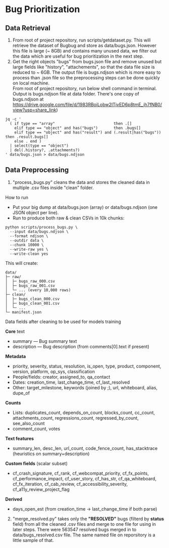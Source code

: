 # Bug Prioritization

## Data Retrieval 
1. From root of project repository, run scripts/getdataset.py. 
This will retrieve the dataset of Bugbug and store as data/bugs.json. However this file is large (~ 8GB) and contains many unused data, we filter out the data which are useful for bug prioritization in the next step.
2. Get the right objects "bugs" from bugs.json file and remove unused but large fields like "history", "attachements", so that the data file size is reduced to ~ 6GB. The output file is bugs.ndjson which is more easy to process than .json file so the preprocessing steps can be done quickly on local machine.  
From root of project repository, run below shell command in terminal. Output is bugs.ndjson file at data folder. There's one copy of bugs.ndjson at https://drive.google.com/file/d/1983RBoiLobw2ITjvED6p8tmE_jh7fNB0/view?usp=share_link)

```shell
jq -c '
  ( if type == "array"                          then .[]
    elif type == "object" and has("bugs")       then .bugs[]
    elif type == "object" and has("result") and (.result|has("bugs")) then .result.bugs[]
    else . end )
  | select(type == "object")
  | del(.history?, .attachments?)
' data/bugs.json > data/bugs.ndjson
```

## Data Preprocessing
1. "process_bugs.py" cleans the data and stores the cleaned data in multiple .csv files inside "clean" folder.

How to run
- Put your big dump at data/bugs.json (array) or data/bugs.ndjson (one JSON object per line).
- Run to produce both raw & clean CSVs in 10k chunks:
```shell
python scripts/process_bugs.py \
  --input data/bugs.ndjson \
  --format ndjson \
  --outdir data \
  --chunk 10000 \
  --write-raw yes \
  --write-clean yes
```
This will create:
```shell
data/
├─ raw/
│  ├─ bugs_raw_000.csv
│  ├─ bugs_raw_001.csv
│  └─ ... (every 10,000 rows)
├─ clean/
│  ├─ bugs_clean_000.csv
│  ├─ bugs_clean_001.csv
│  └─ ...
└─ manifest.json
```

Data fields after cleaning to be used for models training

**Core** text
- summary — Bug summary text
- description — Bug description (from comments[0].text if present)

**Metadata**
- priority, severity, status, resolution, is_open, type, product, component, version, platform, op_sys, classification
- People/fields: creator, assigned_to, qa_contact
- Dates: creation_time, last_change_time, cf_last_resolved
- Other: target_milestone, keywords (joined by ;), url, whiteboard, alias, dupe_of

**Counts**
- Lists: duplicates_count, depends_on_count, blocks_count, cc_count, attachments_count, regressions_count, regressed_by_count, see_also_count
- comment_count, votes

**Text features**
- summary_len, desc_len, url_count, code_fence_count, has_stacktrace (heuristics on summary+description)

**Custom fields** (scalar subset)
- cf_crash_signature, cf_rank, cf_webcompat_priority, cf_fx_points, cf_performance_impact, cf_user_story, cf_has_str, cf_qa_whiteboard, cf_fx_iteration, cf_cab_review, cf_accessibility_severity, cf_a11y_review_project_flag

**Derived**
- days_open_est (from creation_time → last_change_time if both parse)


2. "merge_resolved.py" takes only the **"RESOLVED"** bugs (filterd by **status** field) from all the cleaned .csv files and merge to one file for using in later steps. There were 563547 resolved bugs merged in to data/bugs_resolved.csv file. The same named file on reporsitory is a little sample of that.


